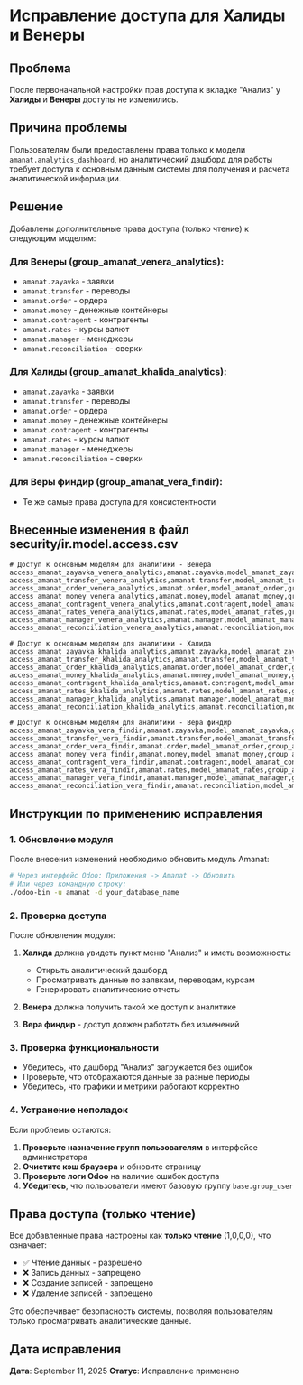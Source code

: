 # Исправление доступа для Халиды и Венеры

## Проблема
После первоначальной настройки прав доступа к вкладке "Анализ" у **Халиды** и **Венеры** доступы не изменились.

## Причина проблемы
Пользователям были предоставлены права только к модели `amanat.analytics_dashboard`, но аналитический дашборд для работы требует доступа к основным данным системы для получения и расчета аналитической информации.

## Решение
Добавлены дополнительные права доступа (только чтение) к следующим моделям:

### Для Венеры (group_amanat_venera_analytics):
- `amanat.zayavka` - заявки
- `amanat.transfer` - переводы  
- `amanat.order` - ордера
- `amanat.money` - денежные контейнеры
- `amanat.contragent` - контрагенты
- `amanat.rates` - курсы валют
- `amanat.manager` - менеджеры
- `amanat.reconciliation` - сверки

### Для Халиды (group_amanat_khalida_analytics):
- `amanat.zayavka` - заявки  
- `amanat.transfer` - переводы
- `amanat.order` - ордера
- `amanat.money` - денежные контейнеры
- `amanat.contragent` - контрагенты
- `amanat.rates` - курсы валют
- `amanat.manager` - менеджеры
- `amanat.reconciliation` - сверки

### Для Веры финдир (group_amanat_vera_findir):
- Те же самые права доступа для консистентности

## Внесенные изменения в файл security/ir.model.access.csv
```csv
# Доступ к основным моделям для аналитики - Венера
access_amanat_zayavka_venera_analytics,amanat.zayavka,model_amanat_zayavka,group_amanat_venera_analytics,1,0,0,0
access_amanat_transfer_venera_analytics,amanat.transfer,model_amanat_transfer,group_amanat_venera_analytics,1,0,0,0
access_amanat_order_venera_analytics,amanat.order,model_amanat_order,group_amanat_venera_analytics,1,0,0,0
access_amanat_money_venera_analytics,amanat.money,model_amanat_money,group_amanat_venera_analytics,1,0,0,0
access_amanat_contragent_venera_analytics,amanat.contragent,model_amanat_contragent,group_amanat_venera_analytics,1,0,0,0
access_amanat_rates_venera_analytics,amanat.rates,model_amanat_rates,group_amanat_venera_analytics,1,0,0,0
access_amanat_manager_venera_analytics,amanat.manager,model_amanat_manager,group_amanat_venera_analytics,1,0,0,0
access_amanat_reconciliation_venera_analytics,amanat.reconciliation,model_amanat_reconciliation,group_amanat_venera_analytics,1,0,0,0

# Доступ к основным моделям для аналитики - Халида
access_amanat_zayavka_khalida_analytics,amanat.zayavka,model_amanat_zayavka,group_amanat_khalida_analytics,1,0,0,0
access_amanat_transfer_khalida_analytics,amanat.transfer,model_amanat_transfer,group_amanat_khalida_analytics,1,0,0,0
access_amanat_order_khalida_analytics,amanat.order,model_amanat_order,group_amanat_khalida_analytics,1,0,0,0
access_amanat_money_khalida_analytics,amanat.money,model_amanat_money,group_amanat_khalida_analytics,1,0,0,0
access_amanat_contragent_khalida_analytics,amanat.contragent,model_amanat_contragent,group_amanat_khalida_analytics,1,0,0,0
access_amanat_rates_khalida_analytics,amanat.rates,model_amanat_rates,group_amanat_khalida_analytics,1,0,0,0
access_amanat_manager_khalida_analytics,amanat.manager,model_amanat_manager,group_amanat_khalida_analytics,1,0,0,0
access_amanat_reconciliation_khalida_analytics,amanat.reconciliation,model_amanat_reconciliation,group_amanat_khalida_analytics,1,0,0,0

# Доступ к основным моделям для аналитики - Вера финдир
access_amanat_zayavka_vera_findir,amanat.zayavka,model_amanat_zayavka,group_amanat_vera_findir,1,0,0,0
access_amanat_transfer_vera_findir,amanat.transfer,model_amanat_transfer,group_amanat_vera_findir,1,0,0,0
access_amanat_order_vera_findir,amanat.order,model_amanat_order,group_amanat_vera_findir,1,0,0,0
access_amanat_money_vera_findir,amanat.money,model_amanat_money,group_amanat_vera_findir,1,0,0,0
access_amanat_contragent_vera_findir,amanat.contragent,model_amanat_contragent,group_amanat_vera_findir,1,0,0,0
access_amanat_rates_vera_findir,amanat.rates,model_amanat_rates,group_amanat_vera_findir,1,0,0,0
access_amanat_manager_vera_findir,amanat.manager,model_amanat_manager,group_amanat_vera_findir,1,0,0,0
access_amanat_reconciliation_vera_findir,amanat.reconciliation,model_amanat_reconciliation,group_amanat_vera_findir,1,0,0,0
```

## Инструкции по применению исправления

### 1. Обновление модуля
После внесения изменений необходимо обновить модуль Amanat:
```bash
# Через интерфейс Odoo: Приложения -> Amanat -> Обновить
# Или через командную строку:
./odoo-bin -u amanat -d your_database_name
```

### 2. Проверка доступа
После обновления модуля:

1. **Халида** должна увидеть пункт меню "Анализ" и иметь возможность:
   - Открыть аналитический дашборд
   - Просматривать данные по заявкам, переводам, курсам
   - Генерировать аналитические отчеты

2. **Венера** должна получить такой же доступ к аналитике

3. **Вера финдир** - доступ должен работать без изменений

### 3. Проверка функциональности
- Убедитесь, что дашборд "Анализ" загружается без ошибок
- Проверьте, что отображаются данные за разные периоды
- Убедитесь, что графики и метрики работают корректно

### 4. Устранение неполадок
Если проблемы остаются:

1. **Проверьте назначение групп пользователям** в интерфейсе администратора
2. **Очистите кэш браузера** и обновите страницу
3. **Проверьте логи Odoo** на наличие ошибок доступа
4. **Убедитесь**, что пользователи имеют базовую группу `base.group_user`

## Права доступа (только чтение)
Все добавленные права настроены как **только чтение** (1,0,0,0), что означает:
- ✅ Чтение данных - разрешено
- ❌ Запись данных - запрещено  
- ❌ Создание записей - запрещено
- ❌ Удаление записей - запрещено

Это обеспечивает безопасность системы, позволяя пользователям только просматривать аналитические данные.

## Дата исправления
**Дата**: September 11, 2025
**Статус**: Исправление применено


